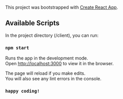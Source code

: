 This project was bootstrapped with [Create React App](https://github.com/facebook/create-react-app).

## Available Scripts

In the project directory (/client), you can run:

### `npm start`

Runs the app in the development mode.<br />
Open [http://localhost:3000](http://localhost:3000) to view it in the browser.

The page will reload if you make edits.<br />
You will also see any lint errors in the console.

### `happy coding!`
